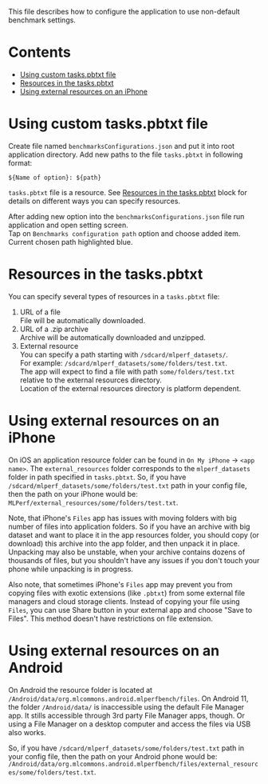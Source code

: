 
This file describes how to configure the application to use non-default benchmark settings.

# Contents

* [Using custom tasks.pbtxt file](#using-custom-taskspbtxt-file)
* [Resources in the tasks.pbtxt](#resources-in-the-taskspbtxt)
* [Using external resources on an iPhone](#using-external-resources-on-an-iphone)

# Using custom tasks.pbtxt file

Create file named `benchmarksConfigurations.json`
and put it into root application directory.
Add new paths to the file `tasks.pbtxt` in following format:

`${Name of option}: ${path}`

`tasks.pbtxt` file is a resource.
See [Resources in the tasks.pbtxt](#resources-in-the-taskspbtxt) block
for details on different ways you can specify resources.

After adding new option into the `benchmarksConfigurations.json` file
run application and open setting screen.  
Tap on `Benchmarks configuration path` option
and choose added item. Current chosen path highlighted blue.

# Resources in the tasks.pbtxt

You can specify several types of resources in a `tasks.pbtxt` file:
1. URL of a file  
File will be automatically downloaded.
2. URL of a .zip archive  
Archive will be automatically downloaded and unzipped.
3. External resource  
You can specify a path starting with `/sdcard/mlperf_datasets/`.  
For example: `/sdcard/mlperf_datasets/some/folders/test.txt`.  
The app will expect to find a file with path `some/folders/test.txt`
relative to the external resources directory.  
Location of the external resources directory is platform dependent.

# Using external resources on an iPhone

On iOS an application resource folder can be found in `On My iPhone` -> `<app name>`.
The `external_resources` folder corresponds to the `mlperf_datasets` folder in path specified in `tasks.pbtxt`.
So, if you have `/sdcard/mlperf_datasets/some/folders/test.txt` path in your config file,
then the path on your iPhone would be: `MLPerf/external_resources/some/folders/test.txt`.

Note, that iPhone's `Files` app has issues with moving folders with big number of files into application folders.
So if you have an archive with big dataset and want to place it in the app resources folder,
you should copy (or download) this archive into the app folder, and then unpack it in place.
Unpacking may also be unstable, when your archive contains dozens of thousands of files,
but you shouldn't have any issues if you don't touch your phone while unpacking is in progress.

Also note, that sometimes iPhone's `Files` app may prevent you from copying files with exotic extensions (like `.pbtxt`)
from some external file managers and cloud storage clients.
Instead of copying your file using `Files`, you can use Share button in your external app and choose "Save to Files".
This method doesn't have restrictions on file extension.

# Using external resources on an Android
On Android the resource folder is located at `/Android/data/org.mlcommons.android.mlperfbench/files`.
On Android 11, the folder `/Android/data/` is inaccessible using the default File Manager app. 
It stills accessible through 3rd party File Manager apps, though. 
Or using a File Manager on a desktop computer and access the files via USB also works.

So, if you have `/sdcard/mlperf_datasets/some/folders/test.txt` path in your config file,
then the path on your Android phone would be:
`/Android/data/org.mlcommons.android.mlperfbench/files/external_resources/some/folders/test.txt`.
